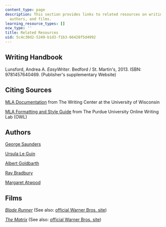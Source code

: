 ```yaml
---
content_type: page
description: This section provides links to related resources on writing, citing resources,
  authors, and films.
learning_resource_types: []
ocw_type: ''
title: Related Resources
uid: 5c4c30d2-5249-b1d3-f1b3-66428f5d4992
---
```


Writing Handbook
----------------

Lunsford, Andrea A. _EasyWriter_. Bedford / St. Martin's, 2013. ISBN: 9781457640469. (Publisher's supplementary Website)

Citing Sources
--------------

[MLA Documentation](http://www.wisc.edu/writing/Handbook/DocMLA.html) from The Writing Center at the University of Wisconsin

[MLA Formatting and Style Guide](https://writing.wisc.edu/handbook/documentation/docmla/) from The Purdue University Online Writing Lab (OWL)

Authors
-------

[George Saunders](http://www.georgesaundersland.com/index.html)

[Ursula Le Guin](https://www.ursulakleguin.com/)

[Albert Goldbarth](http://www.poets.org/poet.php/prmPID/1295)

[Ray Bradbury](http://www.raybradbury.com/)

[Margaret Atwood](http://www.randomhouse.com/features/atwood/index.html)

Films
-----

[_Blade Runner_](http://www.imdb.com/title/tt0083658/) (See also: [official Warner Bros. site](http://bladerunnerthemovie.warnerbros.com/))

[_The Matrix_](http://www.imdb.com/title/tt0133093/) (See also: [official Warner Bros. site](http://whatisthematrix.warnerbros.com/))
